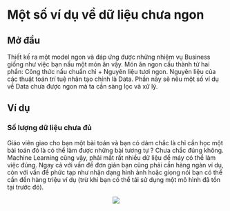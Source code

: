 # Một số ví dụ về dữ liệu chưa ngon

## Mở đầu

Thiết kế ra một model ngon và đáp ứng được những nhiệm vụ Business giống như việc bạn nấu một món ăn vậy. Món ăn ngon cấu thành từ hai phần: Công thức nấu chuẩn chỉ + Nguyên liệu tươi ngon. Nguyên liệu của các thuật toán trí tuệ nhân tạo chính là Data. Phần này sẽ nêu một số ví dụ về Data chưa được ngon mà ta cần sàng lọc và xử lý.

## Ví dụ

### Số lượng dữ liệu chưa đủ

Giáo viên giao cho bạn một bài toán và bạn có dám chắc là chỉ cần học một bài toán đó là có thể làm được những bài tương tự ? Chưa chắc đúng không. Machine Learning cũng vậy, phải mất rất nhiều dữ liệu để máy có thể làm việc đúng. Ngay cả với vấn đề đơn giản bạn cũng phải cần hàng ngàn ví dụ, còn với vấn đề phức tạp như nhận dạng hình ảnh hoặc giọng nói bạn có thể cần đến hàng triệu ví dụ (trừ khi bạn có thể tái sử dụng một mô hình đã tồn tại trước đó).

<p align="center"><img src = "https://github.com/hieptran1812/AI-for-ITPTIT/blob/master/Ti%E1%BB%81n%20x%E1%BB%AD%20l%C3%BD%20d%E1%BB%AF%20li%E1%BB%87u/images/du%20lieu%20chua%20du.PNG"></p>
